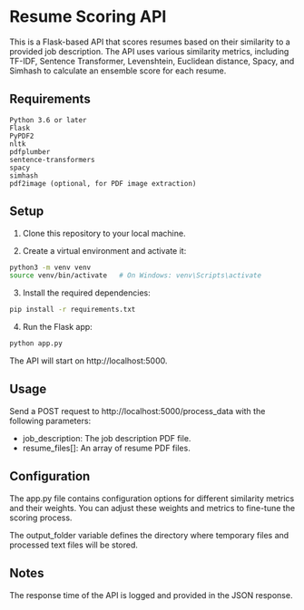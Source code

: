 # Resume Scoring API

This is a Flask-based API that scores resumes based on their similarity to a provided job description. The API uses various similarity metrics, including TF-IDF, Sentence Transformer, Levenshtein, Euclidean distance, Spacy, and Simhash to calculate an ensemble score for each resume.

## Requirements

```
Python 3.6 or later
Flask
PyPDF2
nltk
pdfplumber
sentence-transformers
spacy
simhash
pdf2image (optional, for PDF image extraction)
```

## Setup

1. Clone this repository to your local machine.

2. Create a virtual environment and activate it:

```sh
python3 -m venv venv
source venv/bin/activate   # On Windows: venv\Scripts\activate
```

3. Install the required dependencies:

```sh
pip install -r requirements.txt
```

4. Run the Flask app:

```sh
python app.py
```

The API will start on http://localhost:5000.

## Usage

Send a POST request to http://localhost:5000/process_data with the following parameters:

- job_description: The job description PDF file.
- resume_files[]: An array of resume PDF files.

## Configuration

The app.py file contains configuration options for different similarity metrics and their weights. You can adjust these weights and metrics to fine-tune the scoring process.

The output_folder variable defines the directory where temporary files and processed text files will be stored.

## Notes

The response time of the API is logged and provided in the JSON response.
